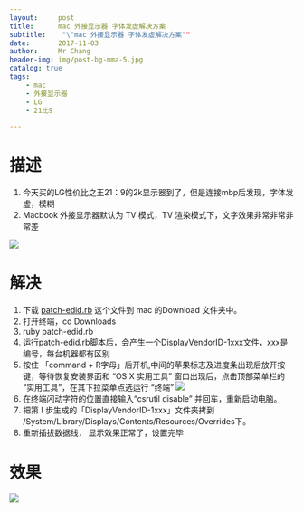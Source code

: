 ```yaml
---
layout:     post
title:     	mac 外接显示器 字体发虚解决方案
subtitle:    "\"mac 外接显示器 字体发虚解决方案""
date:       2017-11-03
author:     Mr Chang
header-img: img/post-bg-mma-5.jpg
catalog: true
tags:
    - mac
    - 外接显示器
    - LG
    - 21比9

---
```


# 描述

1. 今天买的LG性价比之王21：9的2k显示器到了，但是连接mbp后发现，字体发虚，模糊
2. Macbook 外接显示器默认为 TV 模式，TV 渲染模式下，文字效果非常非常非常差

![](http://cdn-blog.jetbrains.org.cn/17-11-3/56191994.jpg)

# 解决

1. 下载 [patch-edid.rb](https://gist.github.com/adaugherity/7435890) 这个文件到 mac 的Download 文件夹中。
2. 打开终端，cd Downloads
3. ruby patch-edid.rb
4. 运行patch-edid.rb脚本后，会产生一个DisplayVendorID-1xxx文件，xxx是编号，每台机器都有区别
5. 按住 「command + R字母」后开机,中间的苹果标志及进度条出现后放开按键，等待恢复安装界面和 “OS X 实用工具” 窗口出现后，点击顶部菜单栏的 “实用工具”，在其下拉菜单点选运行 “终端”
	![](http://cdn-blog.jetbrains.org.cn/17-11-3/27983717.jpg)
6. 在终端闪动字符的位置直接输入“csrutil disable” 并回车，重新启动电脑。
7. 把第 I 步生成的「DisplayVendorID-1xxx」文件夹拷到
		/System/Library/Displays/Contents/Resources/Overrides下。
8. 重新插拔数据线， 显示效果正常了，设置完毕




# 效果

![](http://cdn-blog.jetbrains.org.cn/17-11-3/85924653.jpg)